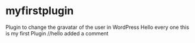 # myfirstplugin
 Plugin to change the gravatar of the user in WordPress
 Hello every one this is my first Plugin
//hello added a comment
